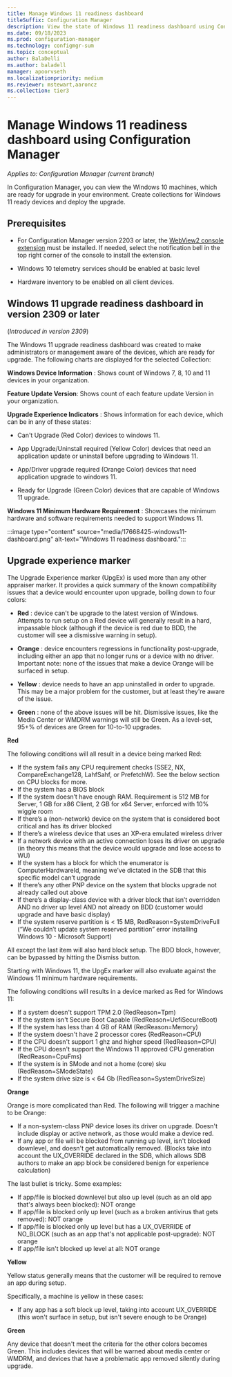 ```yaml
---
title: Manage Windows 11 readiness dashboard
titleSuffix: Configuration Manager
description: View the state of Windows 11 readiness dashboard using Configuration Manager
ms.date: 09/18/2023
ms.prod: configuration-manager
ms.technology: configmgr-sum
ms.topic: conceptual
author: BalaDelli
ms.author: baladell
manager: apoorvseth
ms.localizationpriority: medium
ms.reviewer: mstewart,aaroncz 
ms.collection: tier3
---
```


# Manage Windows 11 readiness dashboard using Configuration Manager

*Applies to: Configuration Manager (current branch)*

In Configuration Manager, you can view the Windows 10 machines, which are ready for upgrade in your environment. Create collections for Windows 11 ready devices and deploy the upgrade. 

## Prerequisites

- For Configuration Manager version 2203 or later, the [WebView2 console extension](../../core/servers/manage/admin-console-extensions.md#bkmk_notification) must be installed. If needed, select the notification bell in the top right corner of the console to install the extension. <!--10024154-->

- Windows 10 telemetry services should be enabled at basic level
  
- Hardware inventory to be enabled on all client devices.

## <a name="bkmk_2309-dashboard"></a> Windows 11 upgrade readiness dashboard in version 2309 or later
<!--16875242-->
(*Introduced in version 2309*)

The Windows 11 upgrade readiness dashboard was created to make administrators or management aware of the devices, which are ready for upgrade. The following charts are displayed for the selected Collection:

**Windows Device Information** : Shows count of Windows 7, 8, 10 and 11 devices in your organization.

**Feature Update Version**: Shows count of each feature update Version in your organization.

**Upgrade Experience Indicators** : Shows information for each device, which can be in any of these states:

- Can't Upgrade (Red Color) devices to windows 11.
    
- App Upgrade/Uninstall required (Yellow Color) devices that need an application update or uninstall before upgrading to Windows 11.
    
- App/Driver upgrade required (Orange Color) devices that need application upgrade to windows 11.
    
- Ready for Upgrade (Green Color) devices that are capable of Windows 11 upgrade.
    
**Windows 11 Minimum Hardware Requirement** : Showcases the minimum hardware and software requirements needed to support Windows 11.

:::image type="content" source="media/17668425-windows11-dashboard.png" alt-text="Windows 11 readiness dashboard.":::

## Upgrade experience marker

The Upgrade Experience marker (UpgEx) is used more than any other appraiser marker. It provides a quick summary of the known compatibility issues that a device would encounter upon upgrade, boiling down to four colors:

   - **Red** : device can't be upgrade to the latest version of Windows. Attempts to run setup on a Red device will generally result in a hard, impassable block (although if the device is red due to BDD, the customer will see a dismissive warning in setup).

   - **Orange** : device encounters regressions in functionality post-upgrade, including either an app that no longer runs or a device with no driver. Important note: none of the issues that make a device Orange will be surfaced in setup.

   - **Yellow** : device needs to have an app uninstalled in order to upgrade. This may be a major problem for the customer, but at least they're aware of the issue.

   - **Green** : none of the above issues will be hit. Dismissive issues, like the Media Center or WMDRM warnings will still be Green. As a level-set, 95+% of devices are Green for 10-to-10 upgrades.

**Red**

The following conditions will all result in a device being marked Red:

- If the system fails any CPU requirement checks (SSE2, NX, CompareExchange128, LahfSahf, or PrefetchW). See the below section on CPU blocks for more.
- If the system has a BIOS block
- If the system doesn’t have enough RAM. Requirement is 512 MB for Server, 1 GB for x86 Client, 2 GB for x64 Server, enforced with 10% wiggle room
- If there’s a (non-network) device on the system that is considered boot critical and has its driver blocked
- If there’s a wireless device that uses an XP-era emulated wireless driver
- If a network device with an active connection loses its driver on upgrade (in theory this means that the device would upgrade and lose access to WU)
- If the system has a block for which the enumerator is ComputerHardwareId, meaning we’ve dictated in the SDB that this specific model can’t upgrade
- If there’s any other PNP device on the system that blocks upgrade not already called out above
- If there’s a display-class device with a driver block that isn’t overridden AND no driver up level AND not already on BDD (customer would upgrade and have basic display)
- If the system reserve partition is < 15 MB, RedReason=SystemDriveFull (“We couldn’t update system reserved partition” error installing Windows 10 - Microsoft Support)

All except the last item will also hard block setup. The BDD block, however, can be bypassed by hitting the Dismiss button.

Starting with Windows 11, the UpgEx marker will also evaluate against the Windows 11 minimum hardware requirements. 

The following conditions will results in a device marked as Red for Windows 11:

- If a system doesn't support TPM 2.0 (RedReason=Tpm)
- If the system isn't Secure Boot Capable (RedReason=UefiSecureBoot)
- If the system has less than 4 GB of RAM (RedReason=Memory)
- If the system doesn't have 2 processor cores (RedReason=CPU)
- If the CPU doesn't support 1 ghz and higher speed (RedReason=CPU)
- If the CPU doesn't support the Windows 11 approved CPU generation (RedReason=CpuFms)
- If the system is in SMode and not a home (core) sku (RedReason=SModeState)
- If the system drive size is < 64 Gb (RedReason=SystemDriveSize)

**Orange** 

Orange is more complicated than Red. The following will trigger a machine to be Orange:

- If a non-system-class PNP device loses its driver on upgrade. Doesn't include display or active network, as those would make a device red.
- If any app or file will be blocked from running up level, isn't blocked downlevel, and doesn't get automatically removed. (Blocks take into account the UX_OVERRIDE declared in the SDB, which allows SDB authors to make an app block be considered benign for experience calculation)

The last bullet is tricky. Some examples:
- If app/file is blocked downlevel but also up level (such as an old app that's always been blocked): NOT orange
- If app/file is blocked only up level (such as a broken antivirus that gets removed): NOT orange
- If app/file is blocked only up level but has a UX_OVERRIDE of NO_BLOCK (such as an app that's not applicable post-upgrade): NOT orange
- If app/file isn't blocked up level at all: NOT orange

**Yellow**

Yellow status generally means that the customer will be required to remove an app during setup.

Specifically, a machine is yellow in these cases:
- If any app has a soft block up level, taking into account UX_OVERRIDE (this won't surface in setup, but isn't severe enough to be Orange)

**Green**

Any device that doesn't meet the criteria for the other colors becomes Green. This includes devices that will be warned about media center or WMDRM, and devices that have a problematic app removed silently during upgrade.


